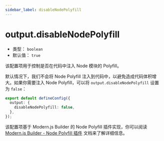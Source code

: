 ```yaml
---
sidebar_label: disableNodePolyfill
---
```


# output.disableNodePolyfill

- 类型： `boolean`
- 默认值： `true`

该配置项用于控制是否在代码中注入 Node 模块的 Polyfill。

默认情况下，我们不会将 Node Polyfill 注入到代码中，以避免造成代码体积增大。如果你需要注入 Node Polyfill，可以将 `output.disableNodePolyfill` 设置为 `false`：

```ts title="modern.config.ts"
export default defineConfig({
  output: {
    disableNodePolyfill: false,
  },
});
```

该配置项基于 Modern.js Builder 的 Node Polyfill 插件实现，你可以阅读 [Modern.js Builder - Node Polyfill 插件](https://modernjs.dev/builder/zh/plugins/plugin-node-polyfill.html) 文档来了解详细信息。

